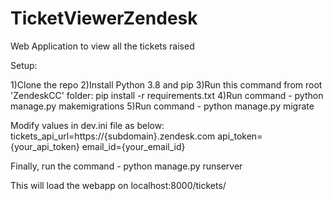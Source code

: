# TicketViewerZendesk
Web Application to view all the tickets raised<br>


Setup:<br>

1)Clone the repo
2)Install Python 3.8 and pip
3)Run this command from root 'ZendeskCC' folder: pip install -r requirements.txt
4)Run command - python manage.py makemigrations
5)Run command - python manage.py migrate


Modify values in dev.ini file as below:
tickets_api_url=https://{subdomain}.zendesk.com
api_token={your_api_token}
email_id={your_email_id}


Finally, run the command - python manage.py runserver

This will load the webapp on localhost:8000/tickets/

